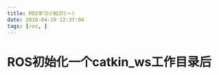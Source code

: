 ```yaml
---
title: ROS学习小知识(一)
date: 2018-04-10 12:37:04
tags: [ros, ]
---
```

#  
<!--more-->

# ROS初始化一个catkin_ws工作目录后
